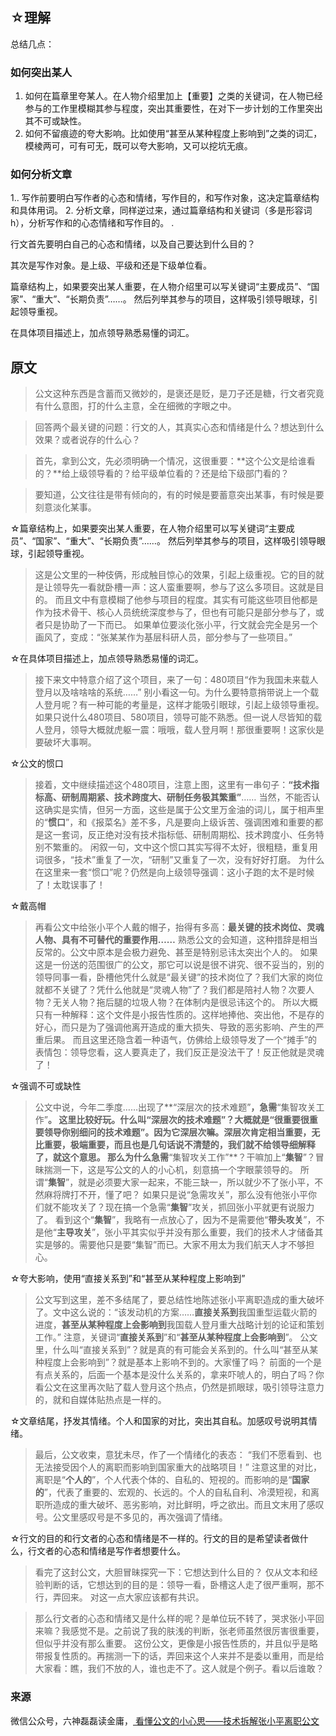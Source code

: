 

## ☆理解
总结几点：
### 如何突出某人
1. 如何在篇章里夸某人。在人物介绍里加上【重要】之类的关键词，在人物已经参与的工作里模糊其参与程度，突出其重要性，在对下一步计划的工作里突出其不可或缺性。
2. 如何不留痕迹的夸大影响。比如使用“甚至从某种程度上影响到”之类的词汇，模棱两可，可有可无，既可以夸大影响，又可以挖坑无痕。

### 如何分析文章

1.. 写作前要明白写作者的心态和情绪，写作目的，和写作对象，这决定篇章结构和具体用词。
2. 分析文章，同样逆过来，通过篇章结构和关键词（多是形容词h），分析写作和的心态情绪和写作目的。
. 





行文首先要明白自己的心态和情绪，以及自己要达到什么目的？

其次是写作对象。是上级、平级和还是下级单位看。

篇章结构上，如果要突出某人重要，在人物介绍里可以写关键词“主要成员”、“国家”、“重大”、“长期负责”……。
然后列举其参与的项目，这样吸引领导眼球，引起领导重视。

在具体项目描述上，加点领导熟悉易懂的词汇。






## 原文

> 公文这种东西是含蓄而又微妙的，是褒还是贬，是刀子还是糖，行文者究竟有什么意图，打的什么主意，全在细微的字眼之中。



> 回答两个最关键的问题：行文的人，其真实心态和情绪是什么？想达到什么效果？或者说存的什么心？


> 首先，拿到公文，先必须明确一个情况，这很重要：**这个公文是给谁看的？**给上级领导看的？给平级单位看的？还是给下级部门看的？

> 要知道，公文往往是带有倾向的，有的时候是要蓄意突出某事，有时候是要刻意淡化某事。



☆篇章结构上，如果要突出某人重要，在人物介绍里可以写关键词“主要成员”、“国家”、“重大”、“长期负责”……。
然后列举其参与的项目，这样吸引领导眼球，引起领导重视。

> 这是公文里的一种伎俩，形成触目惊心的效果，引起上级重视。它的目的就是让领导先一看就卧槽一声：这人蛮重要啊，参与了这么多项目。这就是目的。
> 而且文中有意模糊了他参与项目的程度。其实有可能这些项目他都是作为技术骨干、核心人员统统深度参与了，但也有可能只是部分参与了，或者只是协助了一下而已。
> 如果单位要淡化张小平，行文就会完全是另一个画风了，变成：“张某某作为基层科研人员，部分参与了一些项目。”

☆在具体项目描述上，加点领导熟悉易懂的词汇。

> 接下来文中特意介绍了这个项目，来了一句：480项目“作为我国未来载人登月以及啥啥啥的系统……”
> 别小看这一句。为什么要特意捎带说上一个载人登月呢？有一种可能的考量是，这样才能吸引眼球，引起上级领导重视。
> 如果只说什么480项目、580项目，领导可能不熟悉。但一说人尽皆知的载人登月，领导大概就虎躯一震：哦哦，载人登月啊！那很重要啊！这家伙是要破坏大事啊。

☆公文的惯口
> 接着，文中继续描述这个480项目，注意上图，这里有一串句子：**“技术指标高、研制周期紧、技术跨度大、研制任务极其繁重”**……
> 当然，不能否认这确实是实情，但另一方面，这些是属于公文里万金油的词儿，属于相声里的“**惯口**”，和《报菜名》差不多，凡是要向上级诉苦、强调困难和重要的都是这一套词，反正绝对没有技术指标低、研制周期松、技术跨度小、任务特别不繁重的。
> 闲叙一句，文中这个惯口其实写得不太好，很粗糙，重复用词很多，“技术”重复了一次，“研制”又重复了一次，没有好好打磨。
> 为什么在这里来一套“惯口”呢？仍然是向上级领导强调：这小子跑的太不是时候了！太耽误事了！


☆戴高帽
> 再看公文中给张小平个人戴的帽子，抬得有多高：**最关键的技术岗位、灵魂人物、具有不可替代的重要作用……**
> 熟悉公文的会知道，这种措辞是相当反常的。公文中原本是会极力避免、甚至是特别忌讳太突出个人的。
> 如果这是一份送的范围很广的公文，那它可以说是很不讲究、很不妥当的，别的领导同事一看，卧槽他凭什么就是“最关键”的技术岗位了？我们大家的岗位就都不关键了？凭什么他就是“灵魂人物”了？我们都是陪衬人物？次要人物？无关人物？拖后腿的垃圾人物？在体制内是很忌讳这个的。
> 所以大概只有一种解释：这个文件是小报告性质的。这样地捧他、突出他，不是存的好心，而只是为了强调他离开造成的重大损失、导致的恶劣影响、产生的严重后果。
>  而且这里还隐含着一种语气，仿佛给上级领导发了一个“摊手”的表情包：领导您看，这人要真走了，我们反正是没法干了！反正他就是灵魂了！


☆强调不可或缺性
> 公文中说，今年二季度……出现了**“深层次的技术难题”**，急需**“集智攻关工作”**。
> 这里比较好玩。什么叫“深层次的技术难题”？大概就是“很重要很重要领导你别细问的技术难题”。因为它深层次嘛。深层次肯定相当重要，无比重要，极端重要，而且也是几句话说不清楚的，我们就不给领导细解释了，就这个意思。
> 那么为什么急需**“集智攻关工作”**？干嘛加上“**集智**”？冒昧揣测一下，这是写公文的人的小心机，刻意搞一个字眼蒙领导的。
> 所谓“**集智**”，就是必须要大家一起来，不能三缺一，所以就少不了张小平，不然麻将牌打不开，懂了吧？
> 如果只是说“急需攻关”，那么没有他张小平你们就不能攻关了？现在搞一个急需“**集智**”攻关，抓回张小平就更有说服力了。
> 看到这个“**集智**”，我略有一点放心了，因为不是需要他“**带头攻关**”，不是他“**主导攻关**”，张小平其实似乎并没有那么重要，我们的技术人才储备其实是够的。需要他只是要“集智”而已。大家不用太为我们航天人才不够担心。


☆夸大影响，使用“直接关系到”和“甚至从某种程度上影响到”

> 公文写到这里，差不多结尾了，要总结性地陈述张小平离职造成的重大破坏了。文中这么说的：“该发动机的方案……**直接关系到**我国重型运载火箭的进度，**甚至从某种程度上会影响到**我国载人登月重大战略计划的论证和策划工作。”
> 注意，关键词“**直接关系到**”和“**甚至从某种程度上会影响到**”。
> 公文里，什么叫“直接关系到”？就是真的有可能会关系到的。什么叫“甚至从某种程度上会影响到”？就是基本上影响不到的。大家懂了吗？
> 前面的一个是有点关系的，后面一个基本是没什么关系的，拿来吓唬人的，明白了吗？你看公文在这里再次贴了载人登月这个热点，仍然是抓眼球，吸引领导注意力的，就和自媒体贴热点是一样的。


☆文章结尾，抒发其情绪。个人和国家的对比，突出其自私。加感叹号说明其情绪。

> 最后，公文收束，意犹未尽，作了一个情绪化的表态：
>“我们不愿看到、也无法接受因个人的离职而影响到国家重大的战略项目！”
> 注意这里的对比，离职是“**个人的**”，个人代表个体的、自私的、短视的。而影响的是“**国家的**”，代表了重要的、宏观的、长远的。个人的自私自利、冷漠短视，和离职所造成的重大破坏、恶劣影响，对比鲜明，呼之欲出。而且文末用了感叹号。公文里感叹号是不多见的，再次强调了情绪。



☆行文的目的和行文者的心态和情绪是不一样的。行文的目的是希望读者做什么，行文者的心态和情绪是写作者想要什么。
> 看完了这封公文，大胆冒昧探究一下：它想达到什么目的？
> 仅从文本和经验判断的话，它想达到的目的是：领导一看，卧槽这人走了很严重啊，那不行，弄回来。
> 对这一点大家应该都有共识。

> 那么行文者的心态和情绪又是什么样的呢？是单位玩不转了，哭求张小平回来嘛？我感觉不是。之前说了我的肤浅的判断，张老师虽然很厉害很重要，但似乎并没有那么重要。
> 这份公文，更像是小报告性质的，并且似乎是略带报复性质的。再揣测一下的话，弄回来这个人来并不是委以重用，而是给大家看：瞧，我们不放的人，谁也走不了。这人就是个例子。看以后谁敢？




### 来源
微信公众号，六神磊磊读金庸，[ 看懂公文的小心思——技术拆解张小平离职公文](https://mp.weixin.qq.com/s/FPP6KXZOyG29yjaZfCdoTw)
<!--stackedit_data:
eyJoaXN0b3J5IjpbLTIwNTYzNzc5MjEsMTYzNjk2MzY0M119
-->